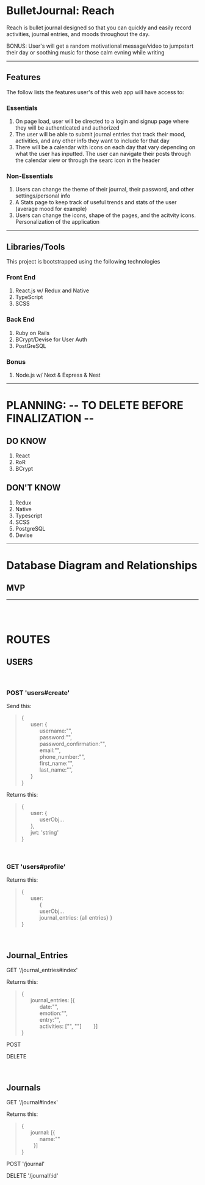 # BulletJournal: Reach

Reach is bullet journal designed so that you can quickly and easily record activities, journal entries, and moods throughout the day. 

BONUS: User's will get a random motivational message/video to jumpstart their day or soothing music for those calm evning while writing

---
## Features

The follow lists the features user's of this web app will have access to:

### Essentials
1. On page load, user will be directed to a login and signup page where they will be authenticated and authorized
2. The user will be able to submit journal entries that track their mood, activities, and any other info they want to include for that day
3. There will be a calendar with icons on each day that vary depending on what the user has inputted. The user can navigate their posts through the calendar view or through the searc icon in the header


### Non-Essentials
1. Users can change the theme of their journal, their password, and other settings/personal info
2. A Stats page to keep track of useful trends and stats of the user (average mood for example)
3. Users can change the icons, shape of the pages, and the acitvity icons. Personalization of the application

---

## Libraries/Tools

This project is bootstrapped using the following technologies

### Front End
1. React.js w/ Redux and Native
2. TypeScript
3. SCSS

### Back End
1. Ruby on Rails 
2. BCrypt/Devise for User Auth
3. PostGreSQL

### Bonus
1. Node.js w/ Next & Express & Nest

---
# PLANNING: -- TO DELETE BEFORE FINALIZATION --

## DO KNOW
1. React
2. RoR
3. BCrypt


## DON'T KNOW

1. Redux
2. Native
3. Typescript
4. SCSS
5. PostgreSQL
6. Devise

---

# Database Diagram and Relationships

## MVP
---
<br>
<br>

# ROUTES

## USERS

<br>

### POST 'users#create'
Send this:

>{  
    &nbsp;&nbsp;&nbsp;&nbsp;&nbsp;&nbsp;user: {  
      &nbsp;&nbsp;&nbsp;&nbsp;&nbsp;&nbsp;&nbsp;&nbsp;&nbsp;&nbsp;&nbsp;&nbsp;username:"",  
      &nbsp;&nbsp;&nbsp;&nbsp;&nbsp;&nbsp;&nbsp;&nbsp;&nbsp;&nbsp;&nbsp;&nbsp;password:"",  
      &nbsp;&nbsp;&nbsp;&nbsp;&nbsp;&nbsp;&nbsp;&nbsp;&nbsp;&nbsp;&nbsp;&nbsp;password_confirmation:"",  
      &nbsp;&nbsp;&nbsp;&nbsp;&nbsp;&nbsp;&nbsp;&nbsp;&nbsp;&nbsp;&nbsp;&nbsp;email:"",  
      &nbsp;&nbsp;&nbsp;&nbsp;&nbsp;&nbsp;&nbsp;&nbsp;&nbsp;&nbsp;&nbsp;&nbsp;phone_number:"",  
      &nbsp;&nbsp;&nbsp;&nbsp;&nbsp;&nbsp;&nbsp;&nbsp;&nbsp;&nbsp;&nbsp;&nbsp;first_name:"",  
      &nbsp;&nbsp;&nbsp;&nbsp;&nbsp;&nbsp;&nbsp;&nbsp;&nbsp;&nbsp;&nbsp;&nbsp;last_name:"",  
    &nbsp;&nbsp;&nbsp;&nbsp;&nbsp;&nbsp;}  
}

Returns this:

>{  
  &nbsp;&nbsp;&nbsp;&nbsp;&nbsp;&nbsp;user: {  
    &nbsp;&nbsp;&nbsp;&nbsp;&nbsp;&nbsp;&nbsp;&nbsp;&nbsp;&nbsp;&nbsp;&nbsp;userObj...  
  &nbsp;&nbsp;&nbsp;&nbsp;&nbsp;&nbsp;},  
  &nbsp;&nbsp;&nbsp;&nbsp;&nbsp;&nbsp;jwt: 'string'  
}

<br>

### GET 'users#profile'

Returns this:
>{  
  &nbsp;&nbsp;&nbsp;&nbsp;&nbsp;&nbsp;user:  
    &nbsp;&nbsp;&nbsp;&nbsp;&nbsp;&nbsp;&nbsp;&nbsp;&nbsp;&nbsp;&nbsp;&nbsp;{  
      &nbsp;&nbsp;&nbsp;&nbsp;&nbsp;&nbsp;&nbsp;&nbsp;&nbsp;&nbsp;&nbsp;&nbsp;userObj...  
      &nbsp;&nbsp;&nbsp;&nbsp;&nbsp;&nbsp;&nbsp;&nbsp;&nbsp;&nbsp;&nbsp;&nbsp;journal_entries: {all entries}
      }  
}

<br>

## Journal_Entries

GET '/journal_entries#index'

Returns this:
>{  
  &nbsp;&nbsp;&nbsp;&nbsp;&nbsp;&nbsp;journal_entries: [{  
    &nbsp;&nbsp;&nbsp;&nbsp;&nbsp;&nbsp;&nbsp;&nbsp;&nbsp;&nbsp;&nbsp;&nbsp;date:"",  
    &nbsp;&nbsp;&nbsp;&nbsp;&nbsp;&nbsp;&nbsp;&nbsp;&nbsp;&nbsp;&nbsp;&nbsp;emotion:"",  
    &nbsp;&nbsp;&nbsp;&nbsp;&nbsp;&nbsp;&nbsp;&nbsp;&nbsp;&nbsp;&nbsp;&nbsp;entry:"",  
    &nbsp;&nbsp;&nbsp;&nbsp;&nbsp;&nbsp;&nbsp;&nbsp;&nbsp;&nbsp;&nbsp;&nbsp;activities: ["", ""]
  &nbsp;&nbsp;&nbsp;&nbsp;&nbsp;&nbsp;&nbsp;}]  
}

POST 

DELETE


<br>

## Journals

GET '/journal#index'

Returns this:
>{  
  &nbsp;&nbsp;&nbsp;&nbsp;&nbsp;&nbsp;journal: [{  
    &nbsp;&nbsp;&nbsp;&nbsp;&nbsp;&nbsp;&nbsp;&nbsp;&nbsp;&nbsp;&nbsp;&nbsp;name:""  
  &nbsp;&nbsp;&nbsp;&nbsp;&nbsp;&nbsp;&nbsp;  }]  
}

POST '/journal'

DELETE '/journal/:id'











